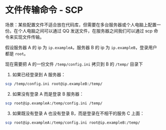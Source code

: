 # 文件传输命令 - SCP

场景：某些配置文件不适合放在代码库，但需要在多台服务器或个人电脑上配置一份。在个人电脑之间可以通过 QQ 发送文件，在服务器之间我们可以通过 scp 命令来实现文件传输。

假设服务器 A 的 ip 为 `ip.exampleA`，服务器 B 的 ip 为 `ip.exampleB`，登录用户都是 `root`。

现在需要把 A 的一份文件 `/temp/config.ini` 拷贝到 B 的 `/temp/` 目录下

1. 如果已经登录到 A 服务器：

```sh
scp /temp/config.ini root@ip.exampleB:/temp/
```

2. 如果没有登录 A 而是登录 B 服务器：

```sh
scp root@ip.exampleA:/temp/config.ini /temp/
```

3. 如果既没有登录 A 也没有登录 B，而是登录在不相干的服务 C 上面：

```sh
scp root@ip.exampleA:/temp/config.ini root@ip.exampleB:/temp/
```